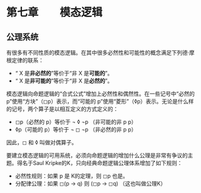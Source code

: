 # 第七章　　模态逻辑

## 公理系统

有很多有不同性质的模态逻辑。在其中很多必然性和可能性的概念满足下列德·摩根定律的联系：

* “ X 是**非必然的**”等价于“非 X 是**可能的**”。
* “ X 是**非可能的**”等价于“非 X 是**必然的**”。

模态逻辑向命题逻辑的“合式公式”增加上必然性和偶然性。在一些记号中“必然的 p”使用“方块”（◻p）表示，而“可能的 p”使用“菱形”（◊p）表示。无论是什么样的记号，两个算子是以相互定义的方式定义的：

* ◻p（必然的 p）等价于 ¬ ◊ ¬p （非可能的非 p  p）
* ◊p（可能的 p）等价于 ¬ ◻ ¬p （非必然的非 p  p）

因此，◻ 和 ◊ 叫做对偶算子。 

要建立模态逻辑的可用系统，必须向命题逻辑的增加什么公理是非常有争议的主题。得名于Saul Kripke的K，只向经典命题逻辑公理体系增加了如下规则：

* 必然性规则：如果 p 是 K的定理，则 ◻p 也是。
* 分配律公理：如果 ◻(p → q) 则 (◻p → ◻q) （这也叫做公理K）
